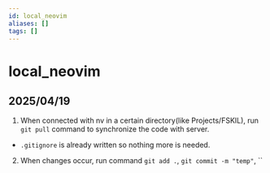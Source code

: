 ```yaml
---
id: local_neovim
aliases: []
tags: []
---
```


# local_neovim

## 2025/04/19
1. When connected with nv in a certain directory(like Projects/FSKIL), run `git pull` command to
  synchronize the code with server.
  - `.gitignore` is already written so nothing more is needed.
2. When changes occur, run command `git add .`, `git commit -m "temp"`, ``
